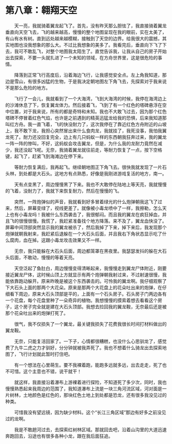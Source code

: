 # 第八章：翱翔天空

　　天一亮，我就骑着翼龙起飞了。首先，没有昨天那么胆怯了，我直接骑着翼龙垂直向天空飞去，飞的越来越高，慢慢的整个地图呈现在我的眼前，实在太美了，有山有水有树。直到远处越来越模糊，接触到了天空的边界。给我很大的震撼，其实地图也没我想象的那么大。不过比我想象的美多了。我看完后，垂直向下飞了下去，我可不敢乱飞，对整个地图我太陌生了。直觉告诉我，让我从自己的房子开始出去探索，不要一头就扎进了一个未知的领域，在方舟世界里，这是很危险的事情。

　　降落到正常飞行高度后，沿着海边飞行，让我感觉安全点。左上角我知道，那边是雪山，有很多凶猛的生物，于是我决定朝地图左下角飞去，先探索对于我来说不是那么危险的地方。

　　飞行了一会儿，我就看到了一个大海湾，飞到大海湾的时候，我停在海湾边上的沙滩休息了下，恢复翼龙体力。然后接着飞，飞到了有一个红色的塔碑悬浮在空中位置，对于我来说，所有的都是奇特和未知。我也不大敢飞过去，因为那个红色塔碑不停冒着红色气焰，也许是之前遇到的精英迅猛龙给我的恐惧，后来我知道那叫红方舟。我一直飞着，飞的快没耐力了，这次我停在了靠近红色方舟附近的山坡上，我不敢下龙，我担心突然冒出来什么食肉龙，我就挂了，我死没事，我怕我翼龙死了。耐力还没回复完全，边上有几只蚂蚁一样的东西朝我狂奔过来，我的翼龙一阵一阵的惨叫，不好，这蚂蚁会攻击翼龙，但是，为什么我的龙耐力竟然在减少，我还没起飞呢。无奈，我骑着翼龙就往前走，等耐力恢复了一点，按下空格键，起飞了，赶紧飞到海滩边在停下来。

　　等耐力恢复满后，我再起飞。继续朝地图正下角飞去。很快我就发现了一片石头林，到处都是大石头。这地方有点熟悉，好像是我刚进游戏复活的地方，南一。

　　天有点变黑了，周边慢慢黑了下来。我也不大敢停在陆地上等天亮，我就慢慢的飞着，没耐力了，我就下来恢复耐力，然后在慢慢的飞。

　　突然，一阵炮弹似的声音，我就看到好多冒着绿光的什么炮弹朝我这飞了过来，然后，屏幕变绿了，视线更差了。就像被小毒龙喷中了一样，我擦勒，怎么天上也有小毒龙吗！我被什么东西袭击了，我很郁闷。而且我的翼龙在疯狂掉血，并且飞的很慢很慢。我慌了，我赶紧准备找个地方降落。来不及了，翼龙血快没了。屏幕中间顶部突然显示我的翼龙被杀了，然后我掉了下来，掉下来后，我发现那个炮弹就朝我射来，我赶紧后退躲在一个大石头后面，并且我右下角状态显示吃了什么腐肉，血在掉。这跟小毒龙攻击效果又不一样。

　　无奈，我只能躲在大石头后面，周边都笼罩在黑夜里。我瑟瑟发抖的躲在大石头后面，不敢动，慢慢的等着天亮。

　　天空泛起了鱼肚白，周边慢慢变得清晰起来，我慢慢走到翼龙尸体附近，刚要接近翼龙尸体，这时候山顶上方就显示有两个炮弹朝我射过来，不过射速很慢，我能依靠跑动躲开。原来昨晚是被这个东西袭击的。可怜我的翼龙啊。我仔细观察了下大石头上面的那两个大花朵。原来是那两个大花盘上的花朵吐出来的炮弹，在仔细看下周边，原来大石头顶部是平的，上面有一个石头房子。石头房子门两边各有一个花盘，每个花盘里种了一朵奇异的植物。我想慢慢的摸索着想去看看这个房子，这个房子完全就是建在大石头顶部。我想去捡回我的翼龙鞍，无奈最后还是被那个花朵吐出来的炮弹打死了。

　　很气，我不仅损失了一个翼龙，最关键我损失了花费我很长时间打材料做出的翼龙鞍。

　　无奈，只能复活回家了。一下子，心情都很糟糕，也没什么心思驯龙了，感觉费了九牛二虎之力才驯好，分分钟就被我弄死了。我也不想着什么骑龙出去探索地图了，飞行计划就此暂时打住吧。

　　有一个想法在心里萌生。要不我裸着跑，能跑多远就多远，出去走走，死了也不可惜。这个主意也不错，说干就干！

　　就这样，我直接沿着瀑布上游裸着进行探险，不知道死了多少次，同时，我也慢慢熟悉起来我周边的范围了，我知道瀑布上流是一块三角河流区域，河对面是一片树林，土地颜色是红色的，那块红色土地上到处都是恐龙，还有很多我没见过的种类。

　　可惜我没有望远镜，因为缺少材料。这个“长江三角区域”那边有好多之前没见过的龙啊。

　　我是不敢趟河过去，去探索红树林区域。那就回去吧，沿着山沟里的大道迅速奔跑回去，沿途也有很多各种小龙，跟在我后面狂追。

